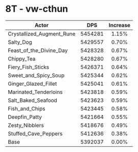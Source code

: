 # 8T - vw-cthun
| Actor | DPS | Increase |
|---|:---:|:---:|
|Crystallized_Augment_Rune|5454281|1.15%|
|Salty_Dog|5429557|0.70%|
|Feast_of_the_Divine_Day|5428328|0.67%|
|Chippy_Tea|5428280|0.67%|
|Fiery_Fish_Sticks|5426371|0.64%|
|Sweet_and_Spicy_Soup|5425344|0.62%|
|Ginger_Glazed_Fillet|5425041|0.61%|
|Marinated_Tenderloins|5423818|0.59%|
|Salt_Baked_Seafood|5423623|0.59%|
|Fish_and_Chips|5423445|0.58%|
|Deepfin_Patty|5421664|0.55%|
|Zesty_Nibblers|5418676|0.49%|
|Stuffed_Cave_Peppers|5412636|0.38%|
|Base|5392037|0.00%|
